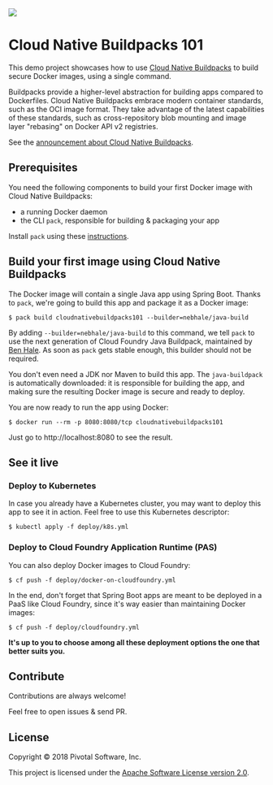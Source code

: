 <img src="https://imgur.com/download/iJ2Hr2C"/>

# Cloud Native Buildpacks 101

This demo project showcases how to use [Cloud Native Buildpacks](https://buildpacks.io/)
to build secure Docker images, using a single command.

Buildpacks provide a higher-level abstraction for building apps compared to Dockerfiles.
Cloud Native Buildpacks embrace modern container standards, such as the OCI image format.
They take advantage of the latest capabilities of these standards,
such as cross-repository blob mounting and image layer "rebasing" on Docker API v2 registries.

See the [announcement about Cloud Native Buildpacks](https://content.pivotal.io/blog/peace-of-mind-for-developers-and-operators-buildpacks-is-now-a-cncf-project-welcome-cloud-native-buildpacks).

## Prerequisites

You need the following components to build your first Docker image with Cloud Native Buildpacks:
 - a running Docker daemon
 - the CLI `pack`, responsible for building & packaging your app

Install `pack` using these [instructions](https://github.com/buildpack/pack/releases).

## Build your first image using Cloud Native Buildpacks

The Docker image will contain a single Java app using Spring Boot.
Thanks to `pack`, we're going to build this app and package it as a Docker image:
```shell
$ pack build cloudnativebuildpacks101 --builder=nebhale/java-build
```

By adding `--builder=nebhale/java-build` to this command, we tell `pack` to use the
next generation of Cloud Foundry Java Buildpack, maintained by [Ben Hale](https://twitter.com/nebhale).
As soon as `pack` gets stable enough, this builder should not be required.

You don't even need a JDK nor Maven to build this app. The `java-buildpack` is automatically
downloaded: it is responsible for building the app, and making sure the resulting Docker
image is secure and ready to deploy.

You are now ready to run the app using Docker:
```shell
$ docker run --rm -p 8080:8080/tcp cloudnativebuildpacks101
```

Just go to http://localhost:8080 to see the result.

## See it live

### Deploy to Kubernetes

In case you already have a Kubernetes cluster, you may want to deploy this app to see it
in action. Feel free to use this Kubernetes descriptor:
```shell
$ kubectl apply -f deploy/k8s.yml
```

### Deploy to Cloud Foundry Application Runtime (PAS)

You can also deploy Docker images to Cloud Foundry:
```shell
$ cf push -f deploy/docker-on-cloudfoundry.yml
```

In the end, don't forget that Spring Boot apps are meant to be deployed
in a PaaS like Cloud Foundry, since it's way easier than maintaining Docker images:
```shell
$ cf push -f deploy/cloudfoundry.yml
```

**It's up to you to choose among all these deployment options the one
that better suits you.**

## Contribute

Contributions are always welcome!

Feel free to open issues & send PR.

## License

Copyright &copy; 2018 Pivotal Software, Inc.

This project is licensed under the [Apache Software License version 2.0](https://www.apache.org/licenses/LICENSE-2.0).
